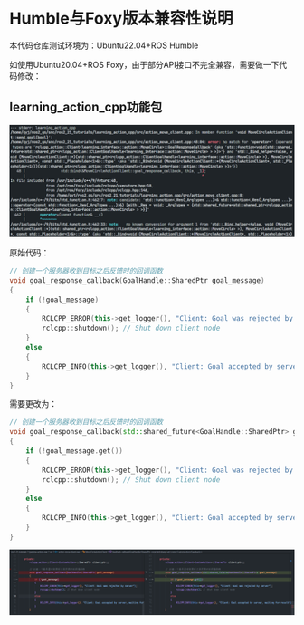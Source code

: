 # Humble与Foxy版本兼容性说明

本代码仓库测试环境为：Ubuntu22.04+ROS Humble

如使用Ubuntu20.04+ROS Foxy，由于部分API接口不完全兼容，需要做一下代码修改：



## learning_action_cpp功能包

![build_error](docs\images\build_error.png)

原始代码：

```C++
// 创建一个服务器收到目标之后反馈时的回调函数
void goal_response_callback(GoalHandle::SharedPtr goal_message)
{
    if (!goal_message)
    {
        RCLCPP_ERROR(this->get_logger(), "Client: Goal was rejected by server");
        rclcpp::shutdown(); // Shut down client node
    }
    else
    {
        RCLCPP_INFO(this->get_logger(), "Client: Goal accepted by server, waiting for result");
    }
}
```

需要更改为：

```C++
// 创建一个服务器收到目标之后反馈时的回调函数
void goal_response_callback(std::shared_future<GoalHandle::SharedPtr> goal_message)
{
    if (!goal_message.get())
    {
        RCLCPP_ERROR(this->get_logger(), "Client: Goal was rejected by server");
        rclcpp::shutdown(); // Shut down client node
    }
    else
    {
        RCLCPP_INFO(this->get_logger(), "Client: Goal accepted by server, waiting for result");
    }
}
```

![source_change](docs\images\source_change.png)
